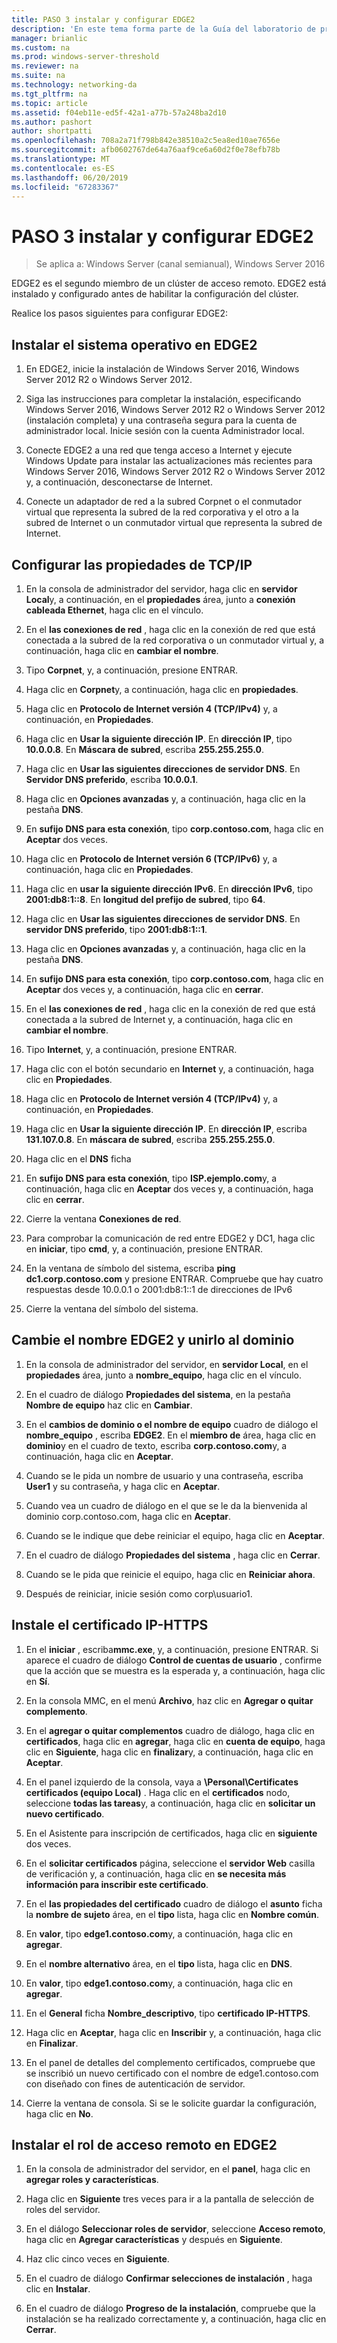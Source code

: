 ```yaml
---
title: PASO 3 instalar y configurar EDGE2
description: 'En este tema forma parte de la Guía del laboratorio de pruebas: demostrar DirectAccess en un clúster con NLB de Windows para Windows Server 2016'
manager: brianlic
ms.custom: na
ms.prod: windows-server-threshold
ms.reviewer: na
ms.suite: na
ms.technology: networking-da
ms.tgt_pltfrm: na
ms.topic: article
ms.assetid: f04eb11e-ed5f-42a1-a77b-57a248ba2d10
ms.author: pashort
author: shortpatti
ms.openlocfilehash: 708a2a71f798b842e38510a2c5ea8ed10ae7656e
ms.sourcegitcommit: afb0602767de64a76aaf9ce6a60d2f0e78efb78b
ms.translationtype: MT
ms.contentlocale: es-ES
ms.lasthandoff: 06/20/2019
ms.locfileid: "67283367"
---
```

# <a name="step-3-install-and-configure-edge2"></a>PASO 3 instalar y configurar EDGE2

>Se aplica a: Windows Server (canal semianual), Windows Server 2016

EDGE2 es el segundo miembro de un clúster de acceso remoto. EDGE2 está instalado y configurado antes de habilitar la configuración del clúster.

Realice los pasos siguientes para configurar EDGE2:

## <a name="installOS"></a>Instalar el sistema operativo en EDGE2  
  
1.  En EDGE2, inicie la instalación de Windows Server 2016, Windows Server 2012 R2 o Windows Server 2012.  
  
2.  Siga las instrucciones para completar la instalación, especificando Windows Server 2016, Windows Server 2012 R2 o Windows Server 2012 (instalación completa) y una contraseña segura para la cuenta de administrador local. Inicie sesión con la cuenta Administrador local.  
  
3.  Conecte EDGE2 a una red que tenga acceso a Internet y ejecute Windows Update para instalar las actualizaciones más recientes para Windows Server 2016, Windows Server 2012 R2 o Windows Server 2012 y, a continuación, desconectarse de Internet.  
  
4.  Conecte un adaptador de red a la subred Corpnet o el conmutador virtual que representa la subred de la red corporativa y el otro a la subred de Internet o un conmutador virtual que representa la subred de Internet.  
  
## <a name="TCP"></a>Configurar las propiedades de TCP/IP  
  
1.  En la consola de administrador del servidor, haga clic en **servidor Local**y, a continuación, en el **propiedades** área, junto a **conexión cableada Ethernet**, haga clic en el vínculo.  
  
2.  En el **las conexiones de red** , haga clic en la conexión de red que está conectada a la subred de la red corporativa o un conmutador virtual y, a continuación, haga clic en **cambiar el nombre**.  
  
3.  Tipo **Corpnet**, y, a continuación, presione ENTRAR.  
  
4.  Haga clic en **Corpnet**y, a continuación, haga clic en **propiedades**.  
  
5.  Haga clic en **Protocolo de Internet versión 4 (TCP/IPv4)** y, a continuación, en **Propiedades**.  
  
6.  Haga clic en **Usar la siguiente dirección IP**. En **dirección IP**, tipo **10.0.0.8**. En **Máscara de subred**, escriba **255.255.255.0**.  
  
7.  Haga clic en **Usar las siguientes direcciones de servidor DNS**. En **Servidor DNS preferido**, escriba **10.0.0.1**.  
  
8.  Haga clic en **Opciones avanzadas** y, a continuación, haga clic en la pestaña **DNS**.  
  
9. En **sufijo DNS para esta conexión**, tipo **corp.contoso.com**, haga clic en **Aceptar** dos veces.  
  
10. Haga clic en **Protocolo de Internet versión 6 (TCP/IPv6)** y, a continuación, haga clic en **Propiedades**.  
  
11. Haga clic en **usar la siguiente dirección IPv6**. En **dirección IPv6**, tipo **2001:db8:1::8**. En **longitud del prefijo de subred**, tipo **64**.  
  
12. Haga clic en **Usar las siguientes direcciones de servidor DNS**. En **servidor DNS preferido**, tipo **2001:db8:1::1**.  
  
13. Haga clic en **Opciones avanzadas** y, a continuación, haga clic en la pestaña **DNS**.  
  
14. En **sufijo DNS para esta conexión**, tipo **corp.contoso.com**, haga clic en **Aceptar** dos veces y, a continuación, haga clic en **cerrar**.  
  
15. En el **las conexiones de red** , haga clic en la conexión de red que está conectada a la subred de Internet y, a continuación, haga clic en **cambiar el nombre**.  
  
16. Tipo **Internet**, y, a continuación, presione ENTRAR.  
  
17. Haga clic con el botón secundario en **Internet** y, a continuación, haga clic en **Propiedades**.  
  
18. Haga clic en **Protocolo de Internet versión 4 (TCP/IPv4)** y, a continuación, en **Propiedades**.  
  
19. Haga clic en **Usar la siguiente dirección IP**. En **dirección IP**, escriba **131.107.0.8**. En **máscara de subred**, escriba **255.255.255.0**.  
  
20. Haga clic en el **DNS** ficha  
  
21. En **sufijo DNS para esta conexión**, tipo **ISP.ejemplo.com**y, a continuación, haga clic en **Aceptar** dos veces y, a continuación, haga clic en **cerrar**.  
  
22. Cierre la ventana **Conexiones de red**.  
  
23. Para comprobar la comunicación de red entre EDGE2 y DC1, haga clic en **iniciar**, tipo **cmd**, y, a continuación, presione ENTRAR.  
  
24. En la ventana de símbolo del sistema, escriba **ping dc1.corp.contoso.com** y presione ENTRAR. Compruebe que hay cuatro respuestas desde 10.0.0.1 o 2001:db8:1::1 de direcciones de IPv6  
  
25. Cierre la ventana del símbolo del sistema.  
  
## <a name="rename"></a>Cambie el nombre EDGE2 y unirlo al dominio  
  
1.  En la consola de administrador del servidor, en **servidor Local**, en el **propiedades** área, junto a **nombre_equipo**, haga clic en el vínculo.  
  
2.  En el cuadro de diálogo **Propiedades del sistema**, en la pestaña **Nombre de equipo** haz clic en **Cambiar**.  
  
3.  En el **cambios de dominio o el nombre de equipo** cuadro de diálogo el **nombre_equipo** , escriba **EDGE2**. En el **miembro de** área, haga clic en **dominio**y en el cuadro de texto, escriba **corp.contoso.com**y, a continuación, haga clic en **Aceptar**.  
  
4.  Cuando se le pida un nombre de usuario y una contraseña, escriba **User1** y su contraseña, y haga clic en **Aceptar**.  
  
5.  Cuando vea un cuadro de diálogo en el que se le da la bienvenida al dominio corp.contoso.com, haga clic en **Aceptar**.  
  
6.  Cuando se le indique que debe reiniciar el equipo, haga clic en **Aceptar**.  
  
7.  En el cuadro de diálogo **Propiedades del sistema** , haga clic en **Cerrar**.  
  
8.  Cuando se le pida que reinicie el equipo, haga clic en **Reiniciar ahora**.  
  
9. Después de reiniciar, inicie sesión como corp\usuario1.  
  
## <a name="IPHTTPSCert"></a>Instale el certificado IP-HTTPS  
  
1.  En el **iniciar** , escriba**mmc.exe**, y, a continuación, presione ENTRAR. Si aparece el cuadro de diálogo **Control de cuentas de usuario** , confirme que la acción que se muestra es la esperada y, a continuación, haga clic en **Sí**.  
  
2.  En la consola MMC, en el menú **Archivo**, haz clic en **Agregar o quitar complemento**.  
  
3.  En el **agregar o quitar complementos** cuadro de diálogo, haga clic en **certificados**, haga clic en **agregar**, haga clic en **cuenta de equipo**, haga clic en  **Siguiente**, haga clic en **finalizar**y, a continuación, haga clic en **Aceptar**.  
  
4.  En el panel izquierdo de la consola, vaya a **\Personal\Certificates certificados (equipo Local)** . Haga clic en el **certificados** nodo, seleccione **todas las tareas**y, a continuación, haga clic en **solicitar un nuevo certificado**.  
  
5.  En el Asistente para inscripción de certificados, haga clic en **siguiente** dos veces.  
  
6.  En el **solicitar certificados** página, seleccione el **servidor Web** casilla de verificación y, a continuación, haga clic en **se necesita más información para inscribir este certificado**.  
  
7.  En el **las propiedades del certificado** cuadro de diálogo el **asunto** ficha la **nombre de sujeto** área, en el **tipo** lista, haga clic en **Nombre común**.  
  
8.  En **valor**, tipo **edge1.contoso.com**y, a continuación, haga clic en **agregar**.  
  
9. En el **nombre alternativo** área, en el **tipo** lista, haga clic en **DNS**.  
  
10. En **valor**, tipo **edge1.contoso.com**y, a continuación, haga clic en **agregar**.  
  
11. En el **General** ficha **Nombre_descriptivo**, tipo **certificado IP-HTTPS**.  
  
12. Haga clic en **Aceptar**, haga clic en **Inscribir** y, a continuación, haga clic en **Finalizar**.  
  
13. En el panel de detalles del complemento certificados, compruebe que se inscribió un nuevo certificado con el nombre de edge1.contoso.com con diseñado con fines de autenticación de servidor.  
  
14. Cierre la ventana de consola. Si se le solicite guardar la configuración, haga clic en **No**.  
  
## <a name="InstallDA"></a>Instalar el rol de acceso remoto en EDGE2  
  
1.  En la consola de administrador del servidor, en el **panel**, haga clic en **agregar roles y características**.  
  
2.  Haga clic en **Siguiente** tres veces para ir a la pantalla de selección de roles del servidor.  
  
3.  En el diálogo **Seleccionar roles de servidor**, seleccione **Acceso remoto**, haga clic en **Agregar características** y después en **Siguiente**.  
  
4.  Haz clic cinco veces en **Siguiente**.  
  
5.  En el cuadro de diálogo **Confirmar selecciones de instalación** , haga clic en **Instalar**.  
  
6.  En el cuadro de diálogo **Progreso de la instalación**, compruebe que la instalación se ha realizado correctamente y, a continuación, haga clic en **Cerrar**.  
  


